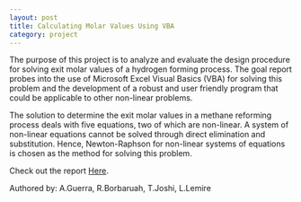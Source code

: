 ```yaml
---
layout: post
title: Calculating Molar Values Using VBA
category: project
---
```


The purpose of this project is to analyze and evaluate the design procedure for solving exit molar values of a hydrogen forming process. The goal report probes into the use of Microsoft Excel Visual Basics (VBA) for solving this problem and the development of a robust and user friendly program that could be applicable to other non-linear problems.

The solution to determine the exit molar values in a methane reforming process deals with five equations, two of which are non-linear. A system of non-linear equations cannot be solved through direct elimination and substitution. Hence, Newton-Raphson for non-linear systems of equations is chosen as the method for solving this problem.

Check out the report <a href="https://drive.google.com/file/d/0BxFShUyVe18edkRXQzNmVmRKY1E/view?usp=sharing">Here</a>.


Authored by: A.Guerra, R.Borbaruah, T.Joshi, L.Lemire


